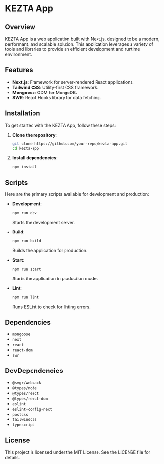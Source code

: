 # KEZTA App

## Overview
KEZTA App is a web application built with Next.js, designed to be a modern, performant, and scalable solution. This application leverages a variety of tools and libraries to provide an efficient development and runtime environment.

## Features
- **Next.js**: Framework for server-rendered React applications.
- **Tailwind CSS**: Utility-first CSS framework.
- **Mongoose**: ODM for MongoDB.
- **SWR**: React Hooks library for data fetching.

## Installation
To get started with the KEZTA App, follow these steps:

1. **Clone the repository**:
    ```bash
    git clone https://github.com/your-repo/kezta-app.git
    cd kezta-app
    ```

2. **Install dependencies**:
    ```bash
    npm install
    ```

## Scripts
Here are the primary scripts available for development and production:

- **Development**:
    ```bash
    npm run dev
    ```
    Starts the development server.

- **Build**:
    ```bash
    npm run build
    ```
    Builds the application for production.

- **Start**:
    ```bash
    npm run start
    ```
    Starts the application in production mode.

- **Lint**:
    ```bash
    npm run lint
    ```
    Runs ESLint to check for linting errors.

## Dependencies
- `mongoose`
- `next`
- `react`
- `react-dom`
- `swr`

## DevDependencies
- `@svgr/webpack`
- `@types/node`
- `@types/react`
- `@types/react-dom`
- `eslint`
- `eslint-config-next`
- `postcss`
- `tailwindcss`
- `typescript`

## License
This project is licensed under the MIT License. See the LICENSE file for details.
